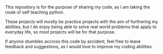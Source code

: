 This repository is for the purpose of sharing my code, as I am taking the route of self teaching python.

These projects will mostly be practice projects with the aim of furthering my abilities, but I do enjoy being able to solve real world problems that apply to everyday life, so most projects will be for that purpose.

If anyone stumbles accross this code by accident, feel free to leave feedback and suggestions, as I would love to improve my coding abilities. 
